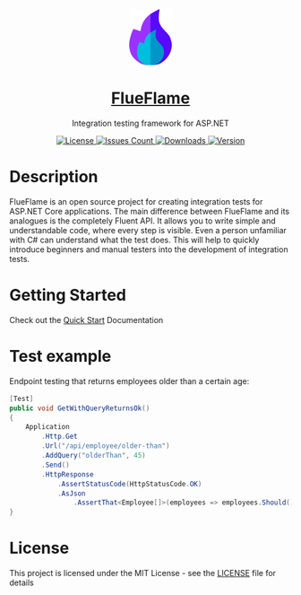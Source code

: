 <p align="center"><a href="https://github.com/ISBronny/FlueFlame"><img src="https://github.com/ISBronny/FlueFlame/blob/FlueFlame.Extensions.Assertions.NUnit/img/FlueFlameLogo.png" alt="logo" height="100"/></a></p>
<h1 align="center"><a href="https://isbronny.github.io/FlueFlame">FlueFlame</a></h1>
<p align="center">Integration testing framework for ASP.NET</p>

<p align="center">
  <a href="https://github.com/ISBronny/FlueFlame/blob/master/LICENSE">
    <img src="https://img.shields.io/github/license/ISBronny/FlueFlame?style=for-the-badge" alt="License" />
  </a>  
  <a href="https://github.com/ISBronny/FlueFlame/issues">
    <img src="https://img.shields.io/github/issues/ISBronny/FlueFlame?style=for-the-badge" alt="Issues Count" />
  </a>  
  <a href="https://www.nuget.org/packages/FlueFlame.AspNet/">
    <img src="https://img.shields.io/nuget/dt/FlueFlame.AspNet?style=for-the-badge" alt="Downloads" />
  </a>
  <a href="https://www.nuget.org/packages/FlueFlame.AspNet/">
    <img src="https://img.shields.io/nuget/v/FlueFlame.AspNet?style=for-the-badge" alt="Version" />
   </a>
</p>

# Description

FlueFlame is an open source project for creating integration tests for ASP.NET Core applications. The main difference between FlueFlame and its analogues is the completely Fluent API. It allows you to write simple and understandable code, where every step is visible. Even a person unfamiliar with C# can understand what the test does. This will help to quickly introduce beginners and manual testers into the development of integration tests.

# Getting Started

Check out the [Quick Start](https://isbronny.github.io/FlueFlame/#/overview/quick-start) Documentation

# Test example

Endpoint testing that returns employees older than a certain age:

```csharp
[Test]
public void GetWithQueryReturnsOk()
{
    Application
        .Http.Get
        .Url("/api/employee/older-than")
        .AddQuery("olderThan", 45)
        .Send()
        .HttpResponse
            .AssertStatusCode(HttpStatusCode.OK)
            .AsJson
                .AssertThat<Employee[]>(employees => employees.Should().NotContain(x=>x.Age<45));
}

```

# License

This project is licensed under the MIT License - see the [LICENSE](LICENSE) file for details
